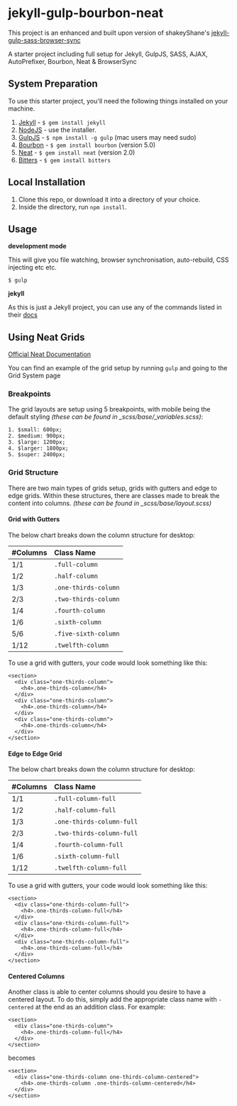 # jekyll-gulp-bourbon-neat

This project is an enhanced and built upon version of shakeyShane's [jekyll-gulp-sass-browser-sync](https://github.com/shakyShane/jekyll-gulp-sass-browser-sync)

A starter project including full setup for Jekyll, GulpJS, SASS, AJAX, AutoPrefixer, Bourbon, Neat &amp; BrowserSync

## System Preparation

To use this starter project, you'll need the following things installed on your machine.

1. [Jekyll](http://jekyllrb.com/) - `$ gem install jekyll`
2. [NodeJS](http://nodejs.org) - use the installer.
3. [GulpJS](https://github.com/gulpjs/gulp) - `$ npm install -g gulp` (mac users may need sudo)
4. [Bourbon](https://github.com/thoughtbot/bourbon) - `$ gem install bourbon` (version 5.0)
5. [Neat](https://github.com/thoughtbot/neat) - `$ gem install neat` (version 2.0)
6. [Bitters](https://github.com/thoughtbot/bitters) - `$ gem install bitters`

## Local Installation

1. Clone this repo, or download it into a directory of your choice.
2. Inside the directory, run `npm install`.

## Usage

**development mode**

This will give you file watching, browser synchronisation, auto-rebuild, CSS injecting etc etc.

```shell
$ gulp
```

**jekyll**

As this is just a Jekyll project, you can use any of the commands listed in their [docs](http://jekyllrb.com/docs/usage/)

## Using Neat Grids

[Official Neat Documentation](http://neat.bourbon.io/docs/latest/)

You can find an example of the grid setup by running `gulp` and going to the Grid System page

### Breakpoints

The grid layouts are setup using 5 breakpoints, with mobile being the default styling *(these can be found in _scss/base/_variables.scss)*:

```
1. $small: 600px;
2. $medium: 900px;
3. $large: 1200px;
4. $larger: 1800px;
5. $super: 2400px;
```

### Grid Structure

There are two main types of grids setup, grids with gutters and edge to edge grids. Within these structures, there are classes made to break the content into columns. *(these can be found in _scss/base/layout.scss)*

#### Grid with Gutters

The below chart breaks down the column structure for desktop:

| #Columns | Class Name    |
| :- | :------------------- |
| 1/1  | `.full-column`       |
| 1/2  | `.half-column`       |
| 1/3  | `.one-thirds-column` |
| 2/3  | `.two-thirds-column` |
| 1/4  | `.fourth-column`     |
| 1/6  | `.sixth-column`      |
| 5/6  | `.five-sixth-column` |
| 1/12 | `.twelfth-column`    |



To use a grid with gutters, your code would look something like this:

```
<section>
  <div class="one-thirds-column">
    <h4>.one-thirds-column</h4>
  </div>
  <div class="one-thirds-column">
    <h4>.one-thirds-column</h4>
  </div>
  <div class="one-thirds-column">
    <h4>.one-thirds-column</h4>
  </div>
</section>
```

#### Edge to Edge Grid

The below chart breaks down the column structure for desktop:

| #Columns | Class Name    |
| :- | :------------------- |
| 1/1  | `.full-column-full`       |
| 1/2  | `.half-column-full`       |
| 1/3  | `.one-thirds-column-full` |
| 2/3  | `.two-thirds-column-full` |
| 1/4  | `.fourth-column-full`     |
| 1/6  | `.sixth-column-full`      |
| 1/12 | `.twelfth-column-full`    |

To use a grid with gutters, your code would look something like this:

```
<section>
  <div class="one-thirds-column-full">
    <h4>.one-thirds-column-full</h4>
  </div>
  <div class="one-thirds-column-full">
    <h4>.one-thirds-column-full</h4>
  </div>
  <div class="one-thirds-column-full">
    <h4>.one-thirds-column-full</h4>
  </div>
</section>
```

#### Centered Columns

Another class is able to center columns should you desire to have a centered layout. To do this, simply add the appropriate class name with `-centered` at the end as an addition class. For example:

```
<section>
  <div class="one-thirds-column">
    <h4>.one-thirds-column-full</h4>
  </div>
</section>
```

becomes

```
<section>
  <div class="one-thirds-column one-thirds-column-centered">
    <h4>.one-thirds-column .one-thirds-column-centered</h4>
  </div>
</section>
```
